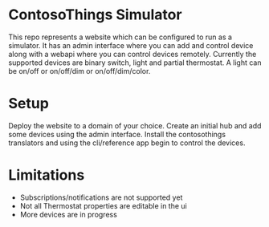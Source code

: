 # ContosoThings Simulator
This repo represents a website which can be configured to run as a simulator.  It has an admin interface where you can add and control device along with a webapi where you can control devices remotely.  Currently the supported devices are binary switch, light and partial thermostat. A light can be on/off or on/off/dim or on/off/dim/color.

# Setup
Deploy the website to a domain of your choice.  Create an initial hub and add some devices using the admin interface.  Install the contosothings translators and using the cli/reference app begin to control the devices.

# Limitations
* Subscriptions/notifications are not supported yet
* Not all Thermostat properties are editable in the ui
* More devices are in progress
